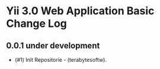 Yii 3.0 Web Application Basic Change Log
========================================

0.0.1 under development
-----------------------

- (#1) Init Repositorie - (terabytesoftw).

